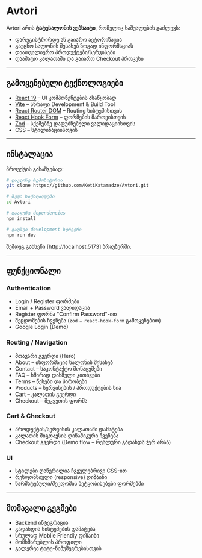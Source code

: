 # Avtori

Avtori არის **ტატუსალონის ვებსაიტი**, რომელიც საშუალებას გაძლევს:  
- დარეგისტრირდე ან გაიარო ავტორიზაცია  
- გაეცნო სალონის შესახებ ზოგად ინფორმაციას  
- დაათვალიერო პროდუქტები/სერვისები  
- დაამატო კალათაში და გაიარო Checkout პროცესი  

---

## გამოყენებული ტექნოლოგიები

- [React 19](https://react.dev/) – UI კომპონენტების ასაწყობად  
- [Vite](https://vitejs.dev/) – სწრაფი Development & Build Tool  
- [React Router DOM](https://reactrouter.com/) – Routing სისტემისთვის  
- [React Hook Form](https://react-hook-form.com/) – ფორმების მართვისთვის  
- [Zod](https://zod.dev/) – სქემებზე დაფუძნებული ვალიდაციისთვის  
- CSS – სტილიზაციისთვის  

---

## ინსტალაცია

პროექტის გასაშვებად:

```bash
# დაკლონე რეპოზიტორია
git clone https://github.com/KetiKatamadze/Avtori.git

# შედი საქაღალდეში
cd Avtori

# დააყენე dependencies
npm install

# გაუშვი development სერვერი
npm run dev
```

შემდეგ გახსენი [http://localhost:5173] ბრაუზერში.  


---

## ფუნქციონალი

### Authentication
- Login / Register ფორმები  
- Email + Password ვალიდაცია  
- Register ფორმა "Confirm Password"-ით  
- შეცდომების ჩვენება (`zod` + `react-hook-form` გამოყენებით)  
- Google Login (Demo)  

### Routing / Navigation
- მთავარი გვერდი (Hero)  
- About – ინფორმაცია სალონის შესახებ  
- Contact – საკონტაქტო მონაცემები  
- FAQ – ხშირად დასმული კითხვები  
- Terms – წესები და პირობები  
- Products – სერვისების / პროდუქტების სია  
- Cart – კალათის გვერდი  
- Checkout – შეკვეთის ფორმა  

### Cart & Checkout
- პროდუქტის/სერვისის კალათაში დამატება  
- კალათის შიგთავსის დინამიკური ჩვენება  
- Checkout გვერდი (Demo flow – რეალური გადახდა ჯერ არაა)  

### UI
- სტილები დაწერილია ჩვეულებრივი CSS-ით  
- რესფონსიული (responsive) დიზაინი  
- წარმატებული/შეცდომის შეტყობინებები ფორმებში  

---

## მომავალი გეგმები
- Backend ინტეგრაცია  
- გადახდის სისტემების დამატება  
- სრულად Mobile Friendly დიზაინი  
- მომხმარებლის პროფილი  
- გალერეა ტატუ-ნამუშევრებისთვის

